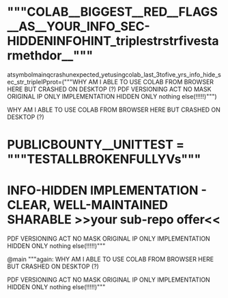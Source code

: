 # """COLAB__BIGGEST__RED__FLAGS__AS__YOUR_INFO_SEC-HIDDENINFOHINT_triplestrstrfivestarmethdor__"""
atsymbolmainqcrashunexpected_yetusingcolab_last_3tofive_yrs_info_hide_sec_str_tripleIPprot=("""WHY AM I ABLE TO USE COLAB FROM BROWSER HERE BUT CRASHED ON DESKTOP (?)  PDF VERSIONING ACT NO MASK ORIGINAL IP ONLY IMPLEMENTATION HIDDEN ONLY nothing else(!!!!!)""")

WHY AM I ABLE TO USE COLAB FROM BROWSER HERE BUT CRASHED ON DESKTOP (?)

# PUBLICBOUNTY__UNITTEST = """TESTALLBROKENFULLYVs"""

# INFO-HIDDEN IMPLEMENTATION - CLEAR, WELL-MAINTAINED SHARABLE >>your sub-repo offer<<



PDF VERSIONING ACT NO MASK ORIGINAL IP ONLY IMPLEMENTATION HIDDEN ONLY nothing else(!!!!!)"""

@main """again: WHY AM I ABLE TO USE COLAB FROM BROWSER HERE BUT CRASHED ON DESKTOP (?)

PDF VERSIONING ACT NO MASK ORIGINAL IP ONLY IMPLEMENTATION HIDDEN ONLY nothing else(!!!!!)"""
